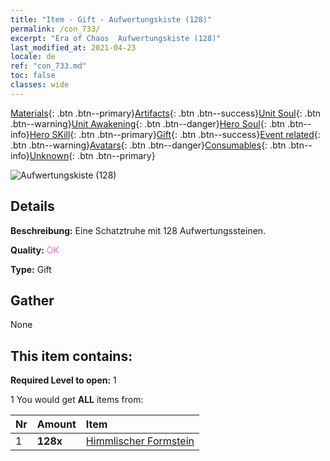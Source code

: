 ```yaml
---
title: "Item - Gift - Aufwertungskiste (128)"
permalink: /con_733/
excerpt: "Era of Chaos  Aufwertungskiste (128)"
last_modified_at: 2021-04-23
locale: de
ref: "con_733.md"
toc: false
classes: wide
---
```

 [Materials](/ItemsDE/){: .btn .btn--primary}[Artifacts](/ItemsDE/Artifacts/){: .btn .btn--success}[Unit Soul](/ItemsDE/UnitSoul/){: .btn .btn--warning}[Unit Awakening](/ItemsDE/UnitAwakening/){: .btn .btn--danger}[Hero Soul](/ItemsDE/HeroSoul/){: .btn .btn--info}[Hero SKill](/ItemsDE/HeroSkill/){: .btn .btn--primary}[Gift](/ItemsDE/Gift/){: .btn .btn--success}[Event related](/ItemsDE/Events/){: .btn .btn--warning}[Avatars](/ItemsDE/Avatars/){: .btn .btn--danger}[Consumables](/ItemsDE/Consumables/){: .btn .btn--info}[Unknown](/ItemsDE/Unknown/){: .btn .btn--primary}

 ![Aufwertungskiste (128)](/images/t/i_tool_30263.png)

## Details
 **Beschreibung:** Eine Schatztruhe mit 128 Aufwertungssteinen.

 **Quality:** <span style="color: #DA70D6">OK</span>

 **Type:** Gift

## Gather

  None

## This item contains:

 **Required Level to open:** 1

 1 You would get **ALL** items  from:

  | Nr | Amount |     Item    |
  |:---|:-------|:------------|
  | 1 |  **128x** | [Himmlischer Formstein](/ItemsDE/art_188/) |  | 
